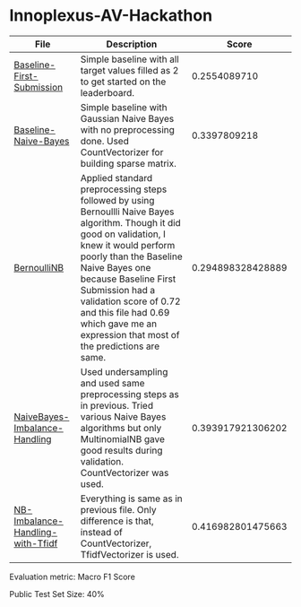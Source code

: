 # Innoplexus-AV-Hackathon


| File | Description | Score |
| ---- | ----------- | ----- |
| [Baseline-First-Submission](https://github.com/Japkeerat/Innoplexus-AV-Hackathon/blob/master/Baseline-First-Submission.ipynb) | Simple baseline with all target values filled as 2 to get started on the leaderboard. | 0.2554089710 |
| [Baseline-Naive-Bayes](https://github.com/Japkeerat/Innoplexus-AV-Hackathon/blob/master/baseline-naive-bayes.ipynb) | Simple baseline with Gaussian Naive Bayes with no preprocessing done. Used CountVectorizer for building sparse matrix. | 0.3397809218 |
| [BernoulliNB](https://github.com/Japkeerat/Innoplexus-AV-Hackathon/blob/master/BernoulliNB-with-preprocessing.ipynb) | Applied standard preprocessing steps followed by using Bernoullli Naive Bayes algorithm. Though it did good on validation, I knew it would perform poorly than the Baseline Naive Bayes one because Baseline First Submission had a validation score of 0.72 and this file had 0.69 which gave me an expression that most of the predictions are same. | 0.294898328428889 |
| [NaiveBayes-Imbalance-Handling](https://github.com/Japkeerat/Innoplexus-AV-Hackathon/blob/master/Naive%20Bayes%20with%20handling%20imbalanced%20data.ipynb) | Used undersampling and used same preprocessing steps as in previous. Tried various Naive Bayes algorithms but only MultinomialNB gave good results during validation. CountVectorizer was used. | 0.393917921306202 |
| [NB-Imbalance-Handling-with-Tfidf](https://github.com/Japkeerat/Innoplexus-AV-Hackathon/blob/master/NB-Tfidf-Multinomial.ipynb) | Everything is same as in previous file. Only difference is that, instead of CountVectorizer, TfidfVectorizer is used. | 0.416982801475663 |

Evaluation metric: Macro F1 Score

Public Test Set Size: 40%
